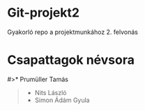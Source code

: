 # Git-projekt2
Gyakorló repo a projektmunkához 2. felvonás

# Csapattagok névsora
#>* Prumüller Tamás
>* Nits László
>* Simon Ádám Gyula
